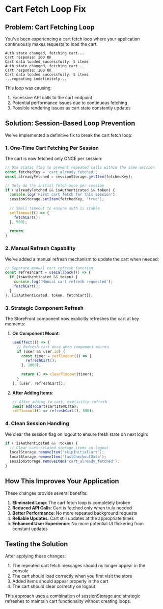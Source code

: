 # Cart Fetch Loop Fix

## Problem: Cart Fetching Loop

You've been experiencing a cart fetch loop where your application continuously makes requests to load the cart:

```
Auth state changed, fetching cart...
Cart response: 200 OK
Cart data loaded successfully: 5 items
Auth state changed, fetching cart...
Cart response: 200 OK
Cart data loaded successfully: 5 items
...repeating indefinitely...
```

This loop was causing:
1. Excessive API calls to the cart endpoint
2. Potential performance issues due to continuous fetching
3. Possible rendering issues as cart state constantly updates

## Solution: Session-Based Loop Prevention

We've implemented a definitive fix to break the cart fetch loop:

### 1. One-Time Cart Fetching Per Session

The cart is now fetched only ONCE per session:

```javascript
// Use static flag to prevent repeated calls within the same session
const fetchedKey = 'cart_already_fetched';
const alreadyFetched = sessionStorage.getItem(fetchedKey);

// Only do the initial fetch once per session
if (!alreadyFetched && isAuthenticated && token) {
  console.log('First cart fetch for this session');
  sessionStorage.setItem(fetchedKey, 'true');
  
  // Small timeout to ensure auth is stable
  setTimeout(() => {
    fetchCart();
  }, 500);
  
  return;
}
```

### 2. Manual Refresh Capability

We've added a manual refresh mechanism to update the cart when needed:

```javascript
// Separate manual cart refresh function
const refreshCart = useCallback(() => {
  if (isAuthenticated && token) {
    console.log('Manual cart refresh requested');
    fetchCart();
  }
}, [isAuthenticated, token, fetchCart]);
```

### 3. Strategic Component Refresh

The StoreFront component now explicitly refreshes the cart at key moments:

1. **On Component Mount**: 
   ```javascript
   useEffect(() => {
     // Refresh cart once when component mounts
     if (user && user.id) {
       const timer = setTimeout(() => {
         refreshCart();
       }, 1000);
       
       return () => clearTimeout(timer);
     }
   }, [user, refreshCart]);
   ```

2. **After Adding Items**: 
   ```javascript
   // After adding to cart, explicitly refresh
   await addToCart(cartItemData);
   setTimeout(() => refreshCart(), 500);
   ```

### 4. Clean Session Handling

We clear the session flag on logout to ensure fresh state on next login:

```javascript
if (!isAuthenticated && !token) {
  // Clear cart-related storage items on logout
  localStorage.removeItem('skipInitialCart');
  localStorage.removeItem('lastCheckoutData');
  sessionStorage.removeItem('cart_already_fetched');
}
```

## How This Improves Your Application

These changes provide several benefits:

1. **Eliminated Loop**: The cart fetch loop is completely broken
2. **Reduced API Calls**: Cart is fetched only when truly needed
3. **Better Performance**: No more repeated background requests
4. **Reliable Updates**: Cart still updates at the appropriate times
5. **Enhanced User Experience**: No more potential UI flickering from constant updates

## Testing the Solution

After applying these changes:

1. The repeated cart fetch messages should no longer appear in the console
2. The cart should load correctly when you first visit the store
3. Added items should appear properly in the cart
4. The cart should clear correctly on logout

This approach uses a combination of sessionStorage and strategic refreshes to maintain cart functionality without creating loops.
